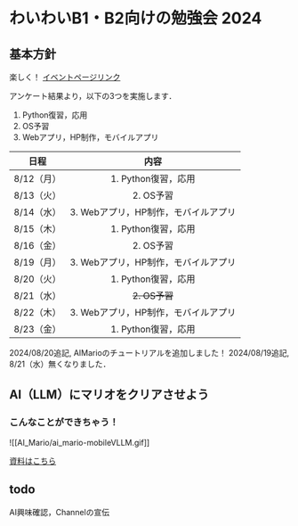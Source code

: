 # わいわいB1・B2向けの勉強会 2024

## 基本方針
楽しく！
[イベントページリンク](https://ie.u-ryukyu.ac.jp/event-site/other/internal/2024-07-10/)

アンケート結果より，以下の3つを実施します．
1. Python復習，応用
1. OS予習
1. Webアプリ，HP制作，モバイルアプリ

| 日程 |         内容        |
|:----------:|:------------------------------------:|
| 8/12（月） |          1. Python復習，応用         |
| 8/13（火） |               2. OS予習              |
| 8/14（水） | 3. Webアプリ，HP制作，モバイルアプリ |
| 8/15（木） |          1. Python復習，応用         |
| 8/16（金） |               2. OS予習              |
| 8/19（月） | 3. Webアプリ，HP制作，モバイルアプリ |
| 8/20（火） |          1. Python復習，応用         |
| 8/21（水） |              ~~2. OS予習~~             |
| 8/22（木） | 3. Webアプリ，HP制作，モバイルアプリ |
| 8/23（金） |          1. Python復習，応用         |

2024/08/20追記, AIMarioのチュートリアルを追加しました！
2024/08/19追記, 8/21（水）無くなりました．

## AI（LLM）にマリオをクリアさせよう

### こんなことができちゃう！
![[AI_Mario/ai_mario-mobileVLLM.gif]]

[資料はこちら](AI_Mario/README.md)

## todo
AI興味確認，Channelの宣伝
